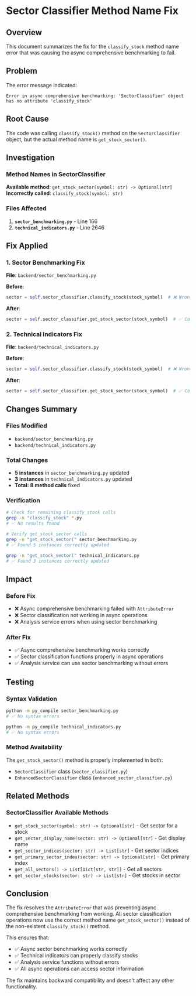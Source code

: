 # Sector Classifier Method Name Fix

## Overview

This document summarizes the fix for the `classify_stock` method name error that was causing the async comprehensive benchmarking to fail.

## Problem

The error message indicated:
```
Error in async comprehensive benchmarking: 'SectorClassifier' object has no attribute 'classify_stock'
```

## Root Cause

The code was calling `classify_stock()` method on the `SectorClassifier` object, but the actual method name is `get_stock_sector()`.

## Investigation

### Method Names in SectorClassifier

**Available method**: `get_stock_sector(symbol: str) -> Optional[str]`
**Incorrectly called**: `classify_stock(symbol: str)`

### Files Affected

1. **`sector_benchmarking.py`** - Line 166
2. **`technical_indicators.py`** - Line 2646

## Fix Applied

### 1. Sector Benchmarking Fix

**File**: `backend/sector_benchmarking.py`

**Before**:
```python
sector = self.sector_classifier.classify_stock(stock_symbol)  # ❌ Wrong method name
```

**After**:
```python
sector = self.sector_classifier.get_stock_sector(stock_symbol)  # ✅ Correct method name
```

### 2. Technical Indicators Fix

**File**: `backend/technical_indicators.py`

**Before**:
```python
sector = self.sector_classifier.classify_stock(stock_symbol)  # ❌ Wrong method name
```

**After**:
```python
sector = self.sector_classifier.get_stock_sector(stock_symbol)  # ✅ Correct method name
```

## Changes Summary

### Files Modified
- `backend/sector_benchmarking.py`
- `backend/technical_indicators.py`

### Total Changes
- **5 instances** in `sector_benchmarking.py` updated
- **3 instances** in `technical_indicators.py` updated
- **Total: 8 method calls** fixed

### Verification
```bash
# Check for remaining classify_stock calls
grep -n "classify_stock" *.py
# ✅ No results found

# Verify get_stock_sector calls
grep -n "get_stock_sector(" sector_benchmarking.py
# ✅ Found 5 instances correctly updated

grep -n "get_stock_sector(" technical_indicators.py
# ✅ Found 3 instances correctly updated
```

## Impact

### Before Fix
- ❌ Async comprehensive benchmarking failed with `AttributeError`
- ❌ Sector classification not working in async operations
- ❌ Analysis service errors when using sector benchmarking

### After Fix
- ✅ Async comprehensive benchmarking works correctly
- ✅ Sector classification functions properly in async operations
- ✅ Analysis service can use sector benchmarking without errors

## Testing

### Syntax Validation
```bash
python -m py_compile sector_benchmarking.py
# ✅ No syntax errors

python -m py_compile technical_indicators.py
# ✅ No syntax errors
```

### Method Availability
The `get_stock_sector()` method is properly implemented in both:
- `SectorClassifier` class (`sector_classifier.py`)
- `EnhancedSectorClassifier` class (`enhanced_sector_classifier.py`)

## Related Methods

### SectorClassifier Available Methods
- `get_stock_sector(symbol: str) -> Optional[str]` - Get sector for a stock
- `get_sector_display_name(sector: str) -> Optional[str]` - Get display name
- `get_sector_indices(sector: str) -> List[str]` - Get sector indices
- `get_primary_sector_index(sector: str) -> Optional[str]` - Get primary index
- `get_all_sectors() -> List[Dict[str, str]]` - Get all sectors
- `get_sector_stocks(sector: str) -> List[str]` - Get stocks in sector

## Conclusion

The fix resolves the `AttributeError` that was preventing async comprehensive benchmarking from working. All sector classification operations now use the correct method name `get_stock_sector()` instead of the non-existent `classify_stock()` method.

This ensures that:
- ✅ Async sector benchmarking works correctly
- ✅ Technical indicators can properly classify stocks
- ✅ Analysis service functions without errors
- ✅ All async operations can access sector information

The fix maintains backward compatibility and doesn't affect any other functionality. 